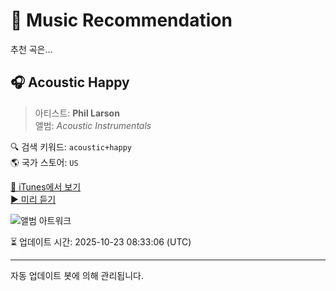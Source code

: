 
# 🎵 Music Recommendation

추천 곡은...

## 🎧 Acoustic Happy  
> 아티스트: **Phil Larson**  
> 앨범: _Acoustic Instrumentals_  

🔍 검색 키워드: `acoustic+happy`  
🌎 국가 스토어: `US`

[🔗 iTunes에서 보기](https://music.apple.com/us/album/acoustic-happy/1590780404?i=1590780405&uo=4)  
[▶️ 미리 듣기](https://audio-ssl.itunes.apple.com/itunes-assets/AudioPreview116/v4/24/bb/ea/24bbead7-459f-64af-3830-d540870b0cfc/mzaf_2324096480254100264.plus.aac.p.m4a)

![앨범 아트워크](https://is1-ssl.mzstatic.com/image/thumb/Music115/v4/de/1d/26/de1d265d-f54d-a0a1-9760-e6fca2aea465/198001524998.png/100x100bb.jpg)

⏳ 업데이트 시간: 2025-10-23 08:33:06 (UTC)

---
자동 업데이트 봇에 의해 관리됩니다.
